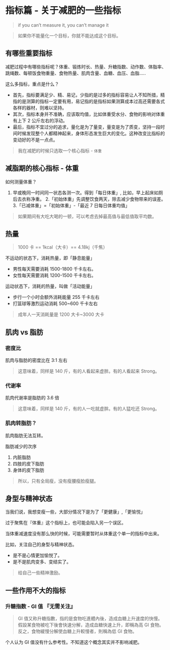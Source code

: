 # 指标篇 - 关于减肥的一些指标

> if you can’t measure it, you can’t manage it

> 如果你不能量化一个目标，你就不能达成这个目标。

## 有哪些重要指标

减肥过程中有哪些指标呢？体重、锻炼时长、热量、升糖指数、动作数、体脂率、跳绳数、每顿饭食物重量、食物热量、肌肉含量、血糖、血压、血脂.....

这么多指标，重点是什么？

- 首先，指标要满足少、精、易记，少指的是过多的指标容易让人不知所措，精指的是测算的指标一定要有用，易记指的是指标如果测算成本过高还需要各式各样的器材，则难以坚持。
- 其次，指标本身并不准确，应该取均值，比如体重受水分、食物的影响对体重有上下 2 公斤左右的浮动。
- 最后，指标不宜过分的追求，量化是为了量变，量变是为了质变，坚持一段时间时候发现整个人都精神起来，身体形态发生巨大的变化。这种改变比指标的变动好的不是一点点。

> 我在减肥的时候只选取一个核心指标 - `体重`

## 减脂期的核心指标 - 体重

如何测量体重？

1. 早或晚同一时间同一状态各测一次。得到「每日体重」, 比如，早上起床如厕后去衣称净重。
2.「初始体重」先调整饮食两天，除去减少食物带来的误差。
3.「已减体重」=「初始体重」-「最近 7 日每日体重均值」

> 如果期间有大吃大喝的一顿，可以考虑去掉最高值与最低值取平均数。

## 热量

> 1000 卡 == 1kcal（大卡）== 4.18kj（千焦）

不运动的状态下，消耗热量，即「静息能量」

- 男性每天需要消耗 1500-1800 千卡左右。
- 女性每天需要消耗 1200-1500 千卡左右。

运动状态下，消耗的热量，叫做「活动能量」

- 步行一个小时会额外消耗能量 255 千卡左右
- 打篮球等激烈运动消耗 500~600 千卡左右

> 成年人一天消耗量是 1200 大卡~3000 大卡

## 肌肉 vs 脂肪

### 密度比

肌肉与脂肪的密度比在 3:1 左右

> 这意味着，同样是 140 斤，有的人看起来虚胖。有的人看起来 Strong。

### 代谢率

肌肉代谢率是脂肪的 3.6 倍

> 这意味着，同样是 140 斤，有的人一吃就虚胖。有的人猛吃还 Strong。

### 肌肉转脂肪？

肌肉脂肪无法互转。

脂肪减少的次序

1. 内脏脂肪
2. 四肢的皮下脂肪
3. 身体的皮下脂肪

> 所以，只有全局瘦，没有瘦腰瘦脸瘦腿。

## 身型与精神状态

当我们说，我想变瘦一些，大部分情况下是为了「更健康」,「更愉悦」

过于聚焦在『体重』这个指标上，也可能会陷入另一个误区。

当体重减速度没有那么快的时候，可能需要暂时从体重这个单一的指标中出来。

比如，关注自己的身型与精神状态。

- 是不是心情更加愉悦了。
- 是不是肌肉变多、变结实了。

> 给自己一些精神激励。

## 一些作用不大的指标

### 升糖指数 - GI 值 『无需关注』

> GI 值又称升糖指數，指的是食物吃進體內後，造成血糖上升速度的快慢。假設某食物被吃下後會快速分解，造成血糖快速上升，即稱為高 GI 食物。反之，食物緩慢分解使血糖上升較慢者，則稱為低 GI 食物。

个人认为 GI 值没有什么参考性。不知道这个概念其实并不影响减肥。
